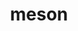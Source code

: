 ---
title: "meson"
layout: cache
categories: [package, v0.19]
meta: {"versions": ["0.63.3"], "compilers": ["gcc@=11.1.0", "gcc@=7.3.1", "gcc@=7.5.0", "oneapi@=2022.1.0"], "oss": ["amzn2", "ubuntu18.04", "ubuntu20.04"], "platforms": ["linux"], "targets": ["aarch64", "neoverse_n1", "x86_64", "x86_64_v3"], "stacks": ["aws-ahug", "aws-ahug-aarch64", "aws-isc", "aws-isc-aarch64", "data-vis-sdk", "e4s", "e4s-oneapi", "radiuss", "tutorial"], "num_specs": 8, "num_specs_by_stack": {"aws-isc-aarch64": 2, "aws-ahug-aarch64": 2, "aws-ahug": 1, "aws-isc": 1, "data-vis-sdk": 1, "radiuss": 1, "tutorial": 1, "e4s": 2, "e4s-oneapi": 1}}
spec_details: [{"hash": "hrr34rwrelrmfbmfoic7uzf2zi4ipq5c", "compiler": "gcc@=7.3.1", "versions": ["0.63.3"], "os": "amzn2", "platform": "linux", "target": "aarch64", "variants": ["build_system=python_pip", "patches=aa6c50d"], "stacks": ["aws-isc-aarch64", "aws-ahug-aarch64"], "size": "-", "tarball": "https://binaries.spack.io/releases/v0.19/build_cache/linux-amzn2-aarch64/gcc-7.3.1/meson-0.63.3/linux-amzn2-aarch64-gcc-7.3.1-meson-0.63.3-hrr34rwrelrmfbmfoic7uzf2zi4ipq5c.spack"}, {"hash": "aywqywdn33npfsbn77e4uiqzwqm3jao3", "compiler": "gcc@=7.3.1", "versions": ["0.63.3"], "os": "amzn2", "platform": "linux", "target": "neoverse_n1", "variants": ["build_system=python_pip", "patches=aa6c50d"], "stacks": ["aws-isc-aarch64", "aws-ahug-aarch64"], "size": "-", "tarball": "https://binaries.spack.io/releases/v0.19/build_cache/linux-amzn2-neoverse_n1/gcc-7.3.1/meson-0.63.3/linux-amzn2-neoverse_n1-gcc-7.3.1-meson-0.63.3-aywqywdn33npfsbn77e4uiqzwqm3jao3.spack"}, {"hash": "35udjcded4ofw4p33hxlkv5khzy755r4", "compiler": "gcc@=7.3.1", "versions": ["0.63.3"], "os": "amzn2", "platform": "linux", "target": "x86_64_v3", "variants": ["build_system=python_pip", "patches=aa6c50d"], "stacks": ["aws-ahug", "aws-isc"], "size": "-", "tarball": "https://binaries.spack.io/releases/v0.19/build_cache/linux-amzn2-x86_64_v3/gcc-7.3.1/meson-0.63.3/linux-amzn2-x86_64_v3-gcc-7.3.1-meson-0.63.3-35udjcded4ofw4p33hxlkv5khzy755r4.spack"}, {"hash": "t2244bkw5az3zsp77su4a2srledp3jjb", "compiler": "gcc@=7.5.0", "versions": ["0.63.3"], "os": "ubuntu18.04", "platform": "linux", "target": "x86_64", "variants": ["build_system=python_pip", "patches=aa6c50d"], "stacks": ["data-vis-sdk"], "size": "-", "tarball": "https://binaries.spack.io/releases/v0.19/build_cache/linux-ubuntu18.04-x86_64/gcc-7.5.0/meson-0.63.3/linux-ubuntu18.04-x86_64-gcc-7.5.0-meson-0.63.3-t2244bkw5az3zsp77su4a2srledp3jjb.spack"}, {"hash": "2zb5yeey5ging7mj2kmkegyzinonyvew", "compiler": "gcc@=7.5.0", "versions": ["0.63.3"], "os": "ubuntu18.04", "platform": "linux", "target": "x86_64", "variants": ["build_system=python_pip", "patches=aa6c50d"], "stacks": ["radiuss", "tutorial"], "size": "-", "tarball": "https://binaries.spack.io/releases/v0.19/build_cache/linux-ubuntu18.04-x86_64/gcc-7.5.0/meson-0.63.3/linux-ubuntu18.04-x86_64-gcc-7.5.0-meson-0.63.3-2zb5yeey5ging7mj2kmkegyzinonyvew.spack"}, {"hash": "x5leqnggvt32rpftkoyyseovugy5bpc4", "compiler": "gcc@=11.1.0", "versions": ["0.63.3"], "os": "ubuntu20.04", "platform": "linux", "target": "x86_64", "variants": ["build_system=python_pip", "patches=aa6c50d"], "stacks": ["e4s"], "size": "-", "tarball": "https://binaries.spack.io/releases/v0.19/build_cache/linux-ubuntu20.04-x86_64/gcc-11.1.0/meson-0.63.3/linux-ubuntu20.04-x86_64-gcc-11.1.0-meson-0.63.3-x5leqnggvt32rpftkoyyseovugy5bpc4.spack"}, {"hash": "6qvmnj3ihglhkcmz2seg564jfzjywnpl", "compiler": "gcc@=11.1.0", "versions": ["0.63.3"], "os": "ubuntu20.04", "platform": "linux", "target": "x86_64", "variants": ["build_system=python_pip", "patches=aa6c50d"], "stacks": ["e4s"], "size": "-", "tarball": "https://binaries.spack.io/releases/v0.19/build_cache/linux-ubuntu20.04-x86_64/gcc-11.1.0/meson-0.63.3/linux-ubuntu20.04-x86_64-gcc-11.1.0-meson-0.63.3-6qvmnj3ihglhkcmz2seg564jfzjywnpl.spack"}, {"hash": "ecrjw4ahj4kszzv5tyoaw2dg3fgnufw2", "compiler": "oneapi@=2022.1.0", "versions": ["0.63.3"], "os": "ubuntu20.04", "platform": "linux", "target": "x86_64", "variants": ["build_system=python_pip", "patches=6a9b7f3,aa6c50d"], "stacks": ["e4s-oneapi"], "size": "-", "tarball": "https://binaries.spack.io/releases/v0.19/build_cache/linux-ubuntu20.04-x86_64/oneapi-2022.1.0/meson-0.63.3/linux-ubuntu20.04-x86_64-oneapi-2022.1.0-meson-0.63.3-ecrjw4ahj4kszzv5tyoaw2dg3fgnufw2.spack"}]
---
